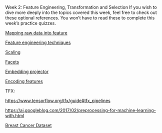 Week 2: Feature Engineering, Transformation and Selection
If you wish to dive more deeply into the topics covered this week, feel free to check out these optional references. You won’t have to read these to complete this week’s practice quizzes.

[Mapping raw data into feature](https://developers.google.com/machine-learning/crash-course/representation/feature-engineering)

[Feature engineering techniques](https://www.commonlounge.com/discussion/3ce75d036e924c70ab7e47f534ec40fc/history)

[Scaling](https://raw.githubusercontent.com/jbrownlee/Datasets/master/shampoo.csv)

[Facets](https://pair-code.github.io/facets/)

[Embedding projector](http://projector.tensorflow.org/)

[Encoding features](https://developers.google.com/machine-learning/crash-course/feature-crosses/encoding-nonlinearity)

TFX:

https://www.tensorflow.org/tfx/guide#tfx_pipelines

https://ai.googleblog.com/2017/02/preprocessing-for-machine-learning-with.html

[Breast Cancer Dataset](http://archive.ics.uci.edu/ml/datasets/breast+cancer+wisconsin+%28diagnostic%29)
